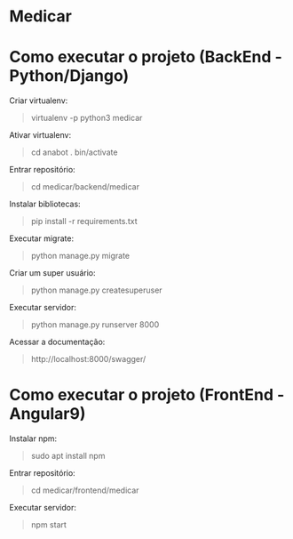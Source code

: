 # Medicar

# Como executar o projeto (BackEnd - Python/Django)

Criar virtualenv:
> virtualenv -p python3 medicar

Ativar virtualenv:
> cd anabot . bin/activate

Entrar repositório:
> cd medicar/backend/medicar

Instalar bibliotecas:
> pip install -r requirements.txt

Executar migrate:
> python manage.py migrate

Criar um super usuário:
> python manage.py createsuperuser

Executar servidor:
> python manage.py runserver 8000

Acessar a documentação:
> http://localhost:8000/swagger/

# Como executar o projeto (FrontEnd - Angular9)

Instalar npm:
> sudo apt install npm

Entrar repositório:
> cd medicar/frontend/medicar

Executar servidor:
> npm start



